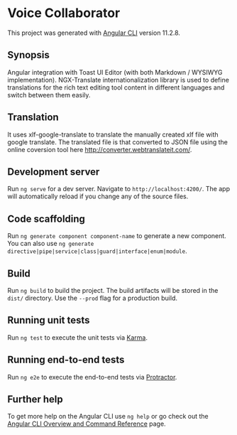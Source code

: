 # Voice Collaborator

This project was generated with [Angular CLI](https://github.com/angular/angular-cli) version 11.2.8.

## Synopsis

Angular integration with Toast UI Editor (with both Markdown / WYSIWYG implementation). NGX-Translate internationalization library is used to define translations for the rich text editing tool content in different languages and switch between them easily.

## Translation

It uses xlf-google-translate to translate the manually created xlf file with google translate. The translated file is that converted to JSON file using the online coversion tool here http://converter.webtranslateit.com/.


## Development server

Run `ng serve` for a dev server. Navigate to `http://localhost:4200/`. The app will automatically reload if you change any of the source files.

## Code scaffolding

Run `ng generate component component-name` to generate a new component. You can also use `ng generate directive|pipe|service|class|guard|interface|enum|module`.

## Build

Run `ng build` to build the project. The build artifacts will be stored in the `dist/` directory. Use the `--prod` flag for a production build.

## Running unit tests

Run `ng test` to execute the unit tests via [Karma](https://karma-runner.github.io).

## Running end-to-end tests

Run `ng e2e` to execute the end-to-end tests via [Protractor](http://www.protractortest.org/).

## Further help

To get more help on the Angular CLI use `ng help` or go check out the [Angular CLI Overview and Command Reference](https://angular.io/cli) page.

